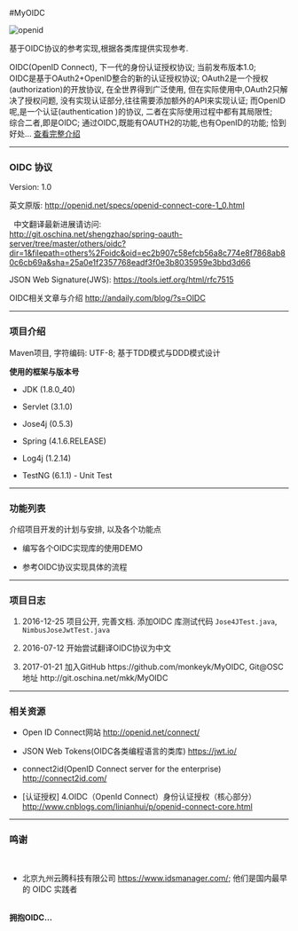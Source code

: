 #MyOIDC

<img src="http://andaily.com/blog/wp-content/uploads/2016/12/openid.png" alt="openid"/>
<p>
    基于OIDC协议的参考实现,根据各类库提供实现参考.
</p>
<p>
OIDC(OpenID Connect), 下一代的身份认证授权协议; 当前发布版本1.0;
<br/>
OIDC是基于OAuth2+OpenID整合的新的认证授权协议; OAuth2是一个授权(authorization)的开放协议, 在全世界得到广泛使用, 但在实际使用中,OAuth2只解决了授权问题, 没有实现认证部分,往往需要添加额外的API来实现认证; 而OpenID呢,是一个认证(authentication )的协议, 二者在实际使用过程中都有其局限性;
<br/>
综合二者,即是OIDC; 通过OIDC,既能有OAUTH2的功能,也有OpenID的功能; 恰到好处…
    <a href="http://andaily.com/blog/?p=440">查看完整介绍</a>
</p>
<hr/>

<h3>OIDC 协议</h3>
Version: 1.0
<br/>
<p>
    英文原版: <a href="http://openid.net/specs/openid-connect-core-1_0.html">http://openid.net/specs/openid-connect-core-1_0.html</a>
</p>
<p>
    中文翻译最新进展请访问:<br/> <a href="http://git.oschina.net/shengzhao/spring-oauth-server/tree/master/others/oidc?dir=1&filepath=others%2Foidc&oid=ec2b907c58efcb56a8c774e8f7868ab80c6cb69a&sha=25a0e1f2357768eadf3f0e3b8035959e3bbd3d66">http://git.oschina.net/shengzhao/spring-oauth-server/tree/master/others/oidc?dir=1&filepath=others%2Foidc&oid=ec2b907c58efcb56a8c774e8f7868ab80c6cb69a&sha=25a0e1f2357768eadf3f0e3b8035959e3bbd3d66</a>
</p>

<p>
    JSON Web Signature(JWS): <a href="https://tools.ietf.org/html/rfc7515">https://tools.ietf.org/html/rfc7515</a>
</p>
<p>OIDC相关文章与介绍 <a href="https://andaily.com/blog/?s=OIDC">http://andaily.com/blog/?s=OIDC</a> </p>
<hr/>


<h3>项目介绍</h3>
<p>
    Maven项目, 字符编码: UTF-8; 基于TDD模式与DDD模式设计
</p>
<strong>使用的框架与版本号</strong>
<ul>
    <li><p>JDK (1.8.0_40)</p></li>
    <li><p>Servlet (3.1.0)</p></li>
    <li><p>Jose4j (0.5.3)</p></li>
    <li><p>Spring (4.1.6.RELEASE)</p></li>
    <li><p>Log4j (1.2.14)</p></li>
    <li><p>TestNG (6.1.1) - Unit Test</p></li>
</ul>


<hr/>


<h3>功能列表</h3>
<p>介绍项目开发的计划与安排, 以及各个功能点</p>

<ul>
    <li><p>编写各个OIDC实现库的使用DEMO</p></li>
    <li><p>参考OIDC协议实现具体的流程</p></li>
</ul>


<hr/>

<h3>项目日志</h3>

<ol>
    <li><p>2016-12-25  项目公开, 完善文档. 添加OIDC 库测试代码 <code>Jose4JTest.java</code>, <code>NimbusJoseJwtTest.java</code></p></li>
    <li><p>2016-07-12  开始尝试翻译OIDC协议为中文</p></li>
    <li><p>2017-01-21  加入GitHub https://github.com/monkeyk/MyOIDC, Git@OSC地址 http://git.oschina.net/mkk/MyOIDC</p></li>
</ol>

<hr/>

<h3>相关资源</h3>

<ul>
    <li><p>Open ID Connect网站 <a href="http://openid.net/connect/">http://openid.net/connect/</a> </p></li>
    <li><p>JSON Web Tokens(OIDC各类编程语言的类库) <a href="https://jwt.io/">https://jwt.io/</a> </p></li>
    <li><p>connect2id(OpenID Connect server for the enterprise) <a href="http://connect2id.com/">http://connect2id.com/</a> </p></li>
    <li><p>[认证授权] 4.OIDC（OpenId Connect）身份认证授权（核心部分） <a href="http://www.cnblogs.com/linianhui/p/openid-connect-core.html">http://www.cnblogs.com/linianhui/p/openid-connect-core.html</a> </p></li>
</ul>

<hr/>

<h3>鸣谢</h3>

<ul>
    <li><p>北京九州云腾科技有限公司 <a href="https://www.idsmanager.com/">https://www.idsmanager.com/</a>; 他们是国内最早的 OIDC 实践者</p></li>
</ul>



<br/>
<strong>拥抱OIDC…</strong>

